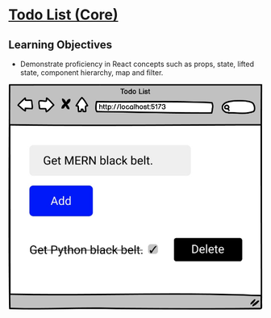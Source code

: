 # [Todo List (Core)](https://login.codingdojo.com/m/754/16723/124627)

## Learning Objectives

- Demonstrate proficiency in React concepts such as props, state, lifted state, component hierarchy, map and filter.






![](1696604203__todolist.png)